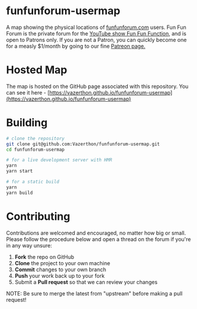 # funfunforum-usermap
A map showing the physical locations of [funfunforum.com](funfunforum.com) users. Fun Fun Forum is the private forum for the [YouTube show Fun Fun Function](https://www.youtube.com/channel/UCO1cgjhGzsSYb1rsB4bFe4Q), and is open to Patrons only. If you are not a Patron, you can quickly become one for a measly $1/month by going to our fine [Patreon page.](https://www.patreon.com/funfunfunction/)

# Hosted Map
The map is hosted on the GitHub page associated with this repository. You can see it here - [https://vazerthon.github.io/funfunforum-usermap](https://vazerthon.github.io/funfunforum-usermap)

# Building
```bash
# clone the repository
git clone git@github.com:Vazerthon/funfunforum-usermap.git
cd funfunforum-usermap
```

```bash
# for a live development server with HMR
yarn
yarn start
```

```bash
# for a static build
yarn
yarn build
```

# Contributing
Contributions are welcomed and encouraged, no matter how big or small. Please follow the procedure below and open a thread on the forum if you're in any way unsure:

 1. **Fork** the repo on GitHub
 2. **Clone** the project to your own machine
 3. **Commit** changes to your own branch
 4. **Push** your work back up to your fork
 5. Submit a **Pull request** so that we can review your changes

NOTE: Be sure to merge the latest from "upstream" before making a pull request!
